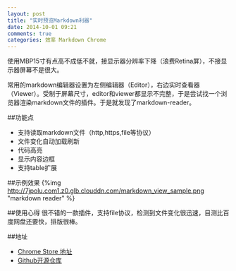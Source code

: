 ```yaml
---
layout: post
title: "实时预览Markdown利器"
date: 2014-10-01 09:21
comments: true
categories: 效率 Markdown Chrome
---
```

使用MBP15寸有点高不成低不就，接显示器分辨率下降（浪费Retina屏），不接显示器屏幕不是很大。

常用的markdown编辑器设置为左侧编辑器（Editor），右边实时查看器（Viewer）。受制于屏幕尺寸，editor和viewer都显示不完整，于是尝试找一个浏览器渲染markdown文件的插件。于是就发现了markdown-reader。
<!--more-->
##功能点
  * 支持读取markdown文件（http,https,file等协议）
  * 文件变化自动加载刷新
  * 代码高亮
  * 显示内容边框
  * 支持table扩展

##示例效果
{%img http://7jpolu.com1.z0.glb.clouddn.com/markdown_view_sample.png "markdown reader" %}

##使用心得
很不错的一款插件，支持file协议，检测到文件变化很迅速，目测比百度网盘还要快，排版很棒。

##地址
  * [Chrome Store 地址](https://chrome.google.com/webstore/detail/markdown-reader/gpoigdifkoadgajcincpilkjmejcaanc)
  * [Github开源仓库](https://github.com/yaniswang/markdownReader)

